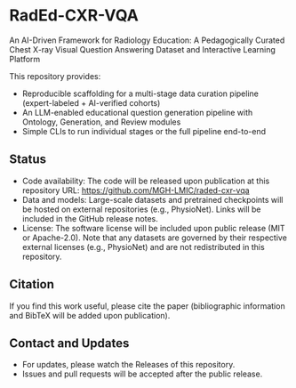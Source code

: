 # RadEd-CXR-VQA

An AI-Driven Framework for Radiology Education: A Pedagogically Curated Chest X-ray Visual Question Answering Dataset and Interactive Learning Platform

This repository provides:
- Reproducible scaffolding for a multi-stage data curation pipeline (expert-labeled + AI-verified cohorts)
- An LLM-enabled educational question generation pipeline with Ontology, Generation, and Review modules
- Simple CLIs to run individual stages or the full pipeline end-to-end

## Status

- Code availability: The code will be released upon publication at this repository URL: https://github.com/MGH-LMIC/raded-cxr-vqa
- Data and models: Large-scale datasets and pretrained checkpoints will be hosted on external repositories (e.g., PhysioNet). Links will be included in the GitHub release notes.
- License: The software license will be included upon public release (MIT or Apache-2.0). Note that any datasets are governed by their respective external licenses (e.g., PhysioNet) and are not redistributed in this repository.

## Citation

If you find this work useful, please cite the paper (bibliographic information and BibTeX will be added upon publication).

## Contact and Updates

- For updates, please watch the Releases of this repository.
- Issues and pull requests will be accepted after the public release.
